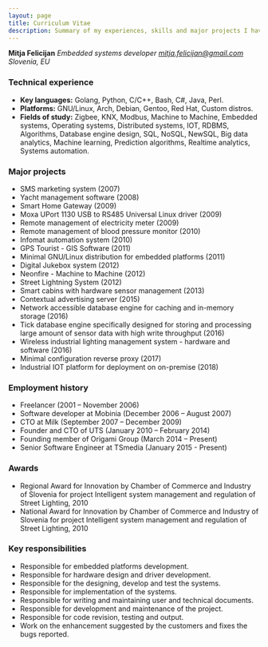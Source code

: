 ```yaml
---
layout: page
title: Curriculum Vitae
description: Summary of my experiences, skills and major projects I have worked on through year
---
```


**Mitja Felicijan**
*Embedded systems developer*
*[mitja.felicijan@gmail.com](mailto:mitja.felicijan@gmail.com?subject=Website+CV+Contact)*
*Slovenia, EU*

### Technical experience

- **Key languages:** Golang, Python, C/C++, Bash, C#, Java, Perl.
- **Platforms:** GNU/Linux, Arch, Debian, Gentoo, Red Hat, Custom distros.
- **Fields of study:** Zigbee, KNX, Modbus, Machine to Machine, Embedded systems, Operating systems, Distributed systems, IOT, RDBMS, Algorithms, Database engine design, SQL, NoSQL, NewSQL, Big data analytics, Machine learning, Prediction algorithms, Realtime analytics, Systems automation.

### Major projects

- SMS marketing system (2007)
- Yacht management software (2008)
- Smart Home Gateway (2009)
- Moxa UPort 1130 USB to RS485 Universal Linux driver (2009)
- Remote management of electricity meter (2009)
- Remote management of blood pressure monitor (2010)
- Infomat automation system (2010)
- GPS Tourist - GIS Software (2011)
- Minimal GNU/Linux distribution for embedded platforms (2011)
- Digital Jukebox system (2012)
- Neonfire - Machine to Machine (2012)
- Street Lightning System (2012)
- Smart cabins with hardware sensor management (2013)
- Contextual advertising server (2015)
- Network accessible database engine for caching and in-memory storage (2016)
- Tick database engine specifically designed for storing and processing large amount of sensor data with high write throughput (2016)
- Wireless industrial lighting management system - hardware and software (2016)
- Minimal configuration reverse proxy (2017)
- Industrial IOT platform for deployment on on-premise (2018)

### Employment history

- Freelancer (2001 – November 2006)
- Software developer at Mobinia (December 2006 – August 2007)
- CTO at Milk (September 2007 – December 2009)
- Founder and CTO of UTS (January 2010 – February 2014)
- Founding member of Origami Group (March 2014 – Present)
- Senior Software Engineer at TSmedia (January 2015 - Present)

### Awards

- Regional Award for Innovation by Chamber of Commerce and Industry of Slovenia for project Intelligent system management and regulation of Street Lighting, 2010
- National Award for Innovation by Chamber of Commerce and Industry of Slovenia for project Intelligent system management and regulation of Street Lighting, 2010

### Key responsibilities

- Responsible for embedded platforms development.
- Responsible for hardware design and driver development.
- Responsible for the designing, develop and test the systems.
- Responsible for implementation of the systems.
- Responsible for writing and maintaining user and technical documents.
- Responsible for development and maintenance of the project.
- Responsible for code revision, testing and output.
- Work on the enhancement suggested by the customers and fixes the bugs reported.
